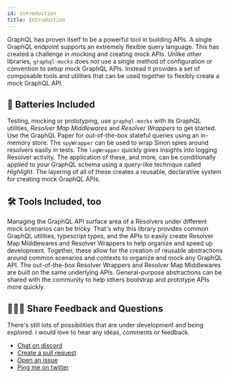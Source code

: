 ```yaml
---
id: introduction
title: Introduction
---
```


GraphQL has proven itself to be a powerful tool in building APIs. A single GraphQL endpoint supports an extremely
flexible query language. This has created a challenge in mocking and creating mock APIs. Unlike other libraries,
`graphql-mocks` does not use a single method of configuration or convention to setup mock GraphQL APIs. Instead it
provides a set of composable tools and utilities that can be used together to flexibly create a mock GraphQL API.

## 🔋 Batteries Included

Testing, mocking or prototyping, use `graphql-mocks` with its GraphQL utilities, _Resolver Map Middlewares_ and
_Resolver Wrappers_ to get started. Use the GraphQL Paper for out-of-the-box stateful queries using
an in-memory store. The `spyWrapper` can be used to wrap Sinon spies around resolvers easily in tests. The
`logWrapper` quickly gives insights into logging Resolver activity. The application of these, and more, can be
conditionally applied to your GraphQL schema using a query-like technique called _Highlight_. The layering of all of
these creates a reusable, declarative system for creating mock GraphQL APIs.

## 🛠 Tools Included, too

Managing the GraphQL API surface area of a Resolvers under different mock scenarios can be tricky. That's why this
library provides common GraphQL utilities, typescript types, and the APIs to easily create Resolver Map Middlewares and
Resolver Wrappers to help organize and speed up development. Together, these allow for the creation of reusable
abstractions around common scenarios and contexts to organize and mock any GraphQL API. The out-of-the-box Resolver
Wrappers and Resolver Map Middlewares are built on the same underlying APIs. General-purpose abstractions can be shared
with the community to help others bootstrap and prototype APIs more quickly.

## ✌🏽💜 Share Feedback and Questions

There's still lots of possibilities that are under development and being explored. I would love to hear any ideas,
comments or feedback.
* [Chat on discord](https://discord.gg/eJxddt2CJS)
* [Create a pull request](https://github.com/graphql-mocks/graphql-mocks/pulls)
* [Open an issue](https://github.com/graphql-mocks/graphql-mocks/issues/new)
* [Ping me on twitter](https://www.twitter.com/chadian)

